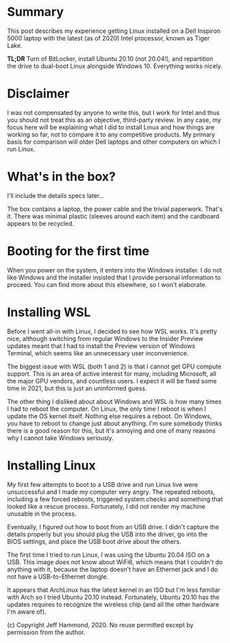 # Summary

This post describes my experience getting Linux installed on a Dell Inspiron 5000 laptop with the latest (as of 2020) Intel processor, known as Tiger Lake.

**TL;DR** Turn of BitLocker, install Ubuntu 20.10 (not 20.04!), and repartition the drive to dual-boot Linux alongside Windows 10.  Everything works nicely.

# Disclaimer

I was not compensated by anyone to write this, but I work for Intel and thus you should not treat this as an objective, third-party review.  In any case, my focus here will be explaining what I did to install Linux and how things are working so far, not to compare it to any competitive products.  My primary basis for comparison will older Dell laptops and other computers on which I run Linux.

# What's in the box?

I'll include the details specs later...

The box contains a laptop, the power cable and the trivial paperwork.  That's it.  There was minimal plastic (sleeves around each item) and the cardboard appears to be recycled.

# Booting for the first time

When you power on the system, it enters into the Windows installer.  I do not like Windows and the installer insisted that I provide personal information to proceed.  You can find more about this elsewhere, so I won't elaborate.

# Installing WSL

Before I went all-in with Linux, I decided to see how WSL works.  It's pretty nice, although switching from regular Windows to the Insider Preview updates meant that I had to install the Preview version of Windows Terminal, which seems like an unnecessary user inconvenience.

The biggest issue with WSL (both 1 and 2) is that I cannot get GPU compute support.  This is an area of active interest for many, including Microsoft, all the major GPU vendors, and countless users.  I expect it will be fixed some time in 2021, but this is just an uninformed guess.

The other thing I disliked about about Windows and WSL is how many times I had to reboot the computer.  On Linux, the only time I reboot is when I update the OS kernel itself.  Nothing else requires a reboot.  On Windows, you have to reboot to change just about anything.  I'm sure somebody thinks there is a good reason for this, but it's annoying and one of many reasons why I cannot take Windows seriously.

# Installing Linux

My first few attempts to boot to a USB drive and run Linux live were unsuccessful and I made my computer very angry.  The repeated reboots, including a few forced reboots, triggered system checks and something that looked like a rescue process.  Fortunately, I did not render my machine unusable in the process.

Eventually, I figured out how to boot from an USB drive.  I didn't capture the details properly but you should plug the USB into the driver, go into the BIOS settings, and place the USB boot drive about the others.

The first time I tried to run Linux, I was using the Ubuntu 20.04 ISO on a USB.  This image does not know about WiFi6, which means that I couldn't do anything with it, because the laptop doesn't have an Ethernet jack and I do not have a USB-to-Ethernet dongle.

It appears that ArchLinux has the latest kernel in an ISO but I'm less familiar with Arch so I tried Ubuntu 20.10 instead.  Fortunately, Ubuntu 20.10 has the updates requires to recognize the wireless chip (and all the other hardware I'm aware of).










(c) Copyright Jeff Hammond, 2020.  No reuse permitted except by permission from the author.
